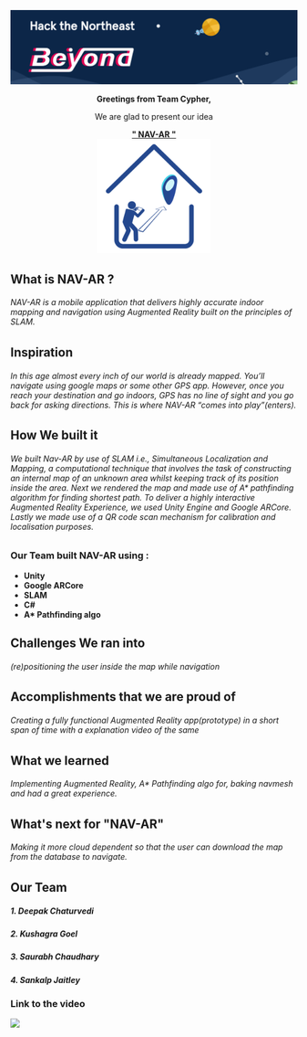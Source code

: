 ![](https://github.com/deepakchaturvedifzd/HTNE_SUBMISSION_NAV_AR/blob/main/README%20files/bg.PNG)
<p align=center><b> Greetings from Team Cypher, </b></p>
<p align=center> We are glad to present our idea </p>


<p align=center> <b><u> " NAV-AR " </b></u><br>

<img src="https://github.com/deepakchaturvedifzd/HTNE_SUBMISSION_NAV_AR/blob/main/README%20files/appLogo.png" width="200px">
</p>

## What is NAV-AR ?
###### NAV-AR is a mobile application that delivers highly accurate indoor mapping and navigation using Augmented Reality built on the principles of SLAM.

## Inspiration 
######  In this age almost every inch of our world is already mapped. You’ll navigate using google maps or some other GPS app. However, once you reach your destination and go indoors, GPS has no line of sight and you go back for asking directions. This is where NAV-AR “comes into play”(enters).

## How We built it
###### We built Nav-AR by use of SLAM i.e., Simultaneous Localization and Mapping, a computational technique that involves the task of constructing an internal map of an unknown area whilst keeping track of its position inside the area. Next we rendered the map and made use of A* pathfinding algorithm for finding shortest path. To deliver a highly interactive  Augmented Reality Experience, we used Unity Engine and Google ARCore. Lastly we made use of a QR code scan mechanism for calibration and localisation purposes.
### Our Team built NAV-AR using  :
<ul>
  <li> <b>Unity</b> </li>
  <li> <b>Google ARCore </b> </li>
  <li> <b>SLAM</b></li>
  <li> <b>C# </b></li>
  <li> <b>A* Pathfinding algo</b></li>
</ul>

## Challenges We ran into
###### (re)positioning the user inside the map while navigation 

## Accomplishments that we are proud of
###### Creating a fully functional Augmented Reality app(prototype) in a short span of time with a explanation video of the same

## What we learned
###### Implementing Augmented Reality, A* Pathfinding algo for, baking navmesh and had a great experience.

## What's next for "NAV-AR"
###### Making it more cloud dependent so that the user can download the map from the database to navigate.

##   Our Team
##### 1. Deepak Chaturvedi 
##### 2. Kushagra Goel
##### 3. Saurabh Chaudhary
##### 4. Sankalp Jaitley

### Link to the video 
<a href="https://www.youtube.com/watch?v=RqSFXXOLtUg">
  <img src="https://drive.google.com/file/d/1WFuw_xJa24XZmIOdIlHCz0F17qpjV648/view?usp=sharing">
</a>
